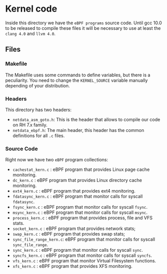 # Kernel code

Inside this directory we have the `eBPF programs` source code. Until gcc 10.0 to be released to compile
these files it will be necessary to use at least the `clang 4.0` and `llvm 4.0`.

## Files

### Makefile

The Makefile uses some commands to define variables, but there is a peculiarity. You need to change
the `KERNEL_SOURCE` variable manually depending of your distribution.

### Headers

This directory has two headers:

-  `netdata_asm_goto.h`: This is the header that allows to compile our code on RH 7.x family.
-  `netdata_ebpf.h`: The main header, this header has the common definitions for all `.c` files. 

### Source Code

Right now we have two `eBPF` program collections:

-  `cachestat_kern.c`      : eBPF program that provides Linux page cache monitoring.
-  `dc_kern.c`             : eBPF program that provides Linux directory cache monitoring.
-  `ext4_kern.c`           : eBPF program that provides ext4 monitoring.
-  `fdatasync_kern.c`      : eBPF program that monitor calls for syscall `fdatasync`.
-  `fsync_kern.c`          : eBPF program that monitor calls for syscall `fsync`.
-  `msync_kern.c`          : eBPF program that monitor calls for syscall `msync`.
-  `process_kern.c`        : eBPF program that provides process, file and VFS stats.
-  `socket_kern.c`         : eBPF program that provides network stats;
-  `swap_kern.c`           : eBPF program that provides swap stats;
-  `sync_file_range_kern.c`: eBPF program that monitor calls for syscall `sync_file_range`.
-  `sync_kern.c`           : eBPF program that monitor calls for syscall `sync`.
-  `syncfs_kern.c`         : eBPF program that monitor calls for syscall `syncfs`.
-  `vfs_kern.c`            : eBPF program that monitor Virtual Filesystem functions.
-  `xfs_kern.c`            : eBPF program that provides XFS monitoring.
